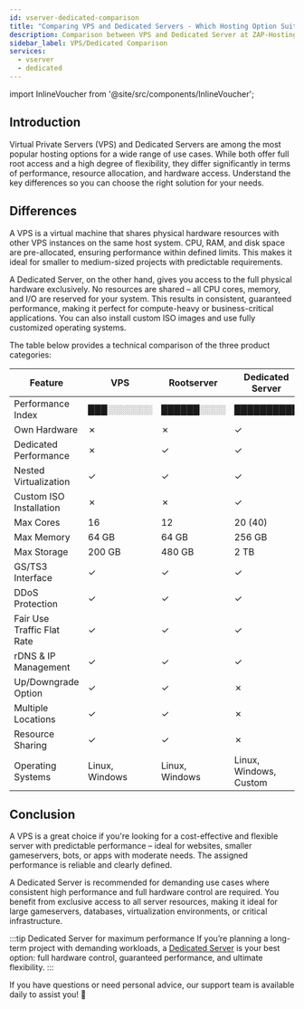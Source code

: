 ```yaml
---
id: vserver-dedicated-comparison
title: "Comparing VPS and Dedicated Servers - Which Hosting Option Suits You Best?"
description: Comparison between VPS and Dedicated Server at ZAP-Hosting – ZAP-Hosting.com documentation
sidebar_label: VPS/Dedicated Comparison
services:
  - vserver	
  - dedicated
---
```


import InlineVoucher from '@site/src/components/InlineVoucher';

## Introduction

Virtual Private Servers (VPS) and Dedicated Servers are among the most popular hosting options for a wide range of use cases. While both offer full root access and a high degree of flexibility, they differ significantly in terms of performance, resource allocation, and hardware access. Understand the key differences so you can choose the right solution for your needs.

<InlineVoucher />

## Differences

A VPS is a virtual machine that shares physical hardware resources with other VPS instances on the same host system. CPU, RAM, and disk space are pre-allocated, ensuring performance within defined limits. This makes it ideal for smaller to medium-sized projects with predictable requirements.

A Dedicated Server, on the other hand, gives you access to the full physical hardware exclusively. No resources are shared – all CPU cores, memory, and I/O are reserved for your system. This results in consistent, guaranteed performance, making it perfect for compute-heavy or business-critical applications. You can also install custom ISO images and use fully customized operating systems.

The table below provides a technical comparison of the three product categories:

| Feature                    | VPS            | Rootserver     | Dedicated Server       |
| -------------------------- | -------------- | -------------- | ---------------------- |
| Performance Index          | ███░░░░░░░     | ██████░░░░     | ██████████             |
| Own Hardware               | ✗              | ✗              | ✓                      |
| Dedicated Performance      | ✗              | ✓              | ✓                      |
| Nested Virtualization      | ✓              | ✓              | ✓                      |
| Custom ISO Installation    | ✗              | ✗              | ✓                      |
| Max Cores                  | 16             | 12             | 20 (40)                |
| Max Memory                 | 64 GB          | 64 GB          | 256 GB                 |
| Max Storage                | 200 GB         | 480 GB         | 2 TB                   |
| GS/TS3 Interface           | ✓              | ✓              | ✓                      |
| DDoS Protection            | ✓              | ✓              | ✓                      |
| Fair Use Traffic Flat Rate | ✓              | ✓              | ✓                      |
| rDNS & IP Management       | ✓              | ✓              | ✓                      |
| Up/Downgrade Option        | ✓              | ✓              | ✗                      |
| Multiple Locations         | ✓              | ✓              | ✗                      |
| Resource Sharing           | ✓              | ✓              | ✗                      |
| Operating Systems          | Linux, Windows | Linux, Windows | Linux, Windows, Custom |

## Conclusion

A VPS is a great choice if you're looking for a cost-effective and flexible server with predictable performance – ideal for websites, smaller gameservers, bots, or apps with moderate needs. The assigned performance is reliable and clearly defined.

A Dedicated Server is recommended for demanding use cases where consistent high performance and full hardware control are required. You benefit from exclusive access to all server resources, making it ideal for large gameservers, databases, virtualization environments, or critical infrastructure.

:::tip Dedicated Server for maximum performance
If you’re planning a long-term project with demanding workloads, a [Dedicated Server](dedicated-introduction.md) is your best option: full hardware control, guaranteed performance, and ultimate flexibility.
:::

If you have questions or need personal advice, our support team is available daily to assist you! 🙂

<InlineVoucher />

